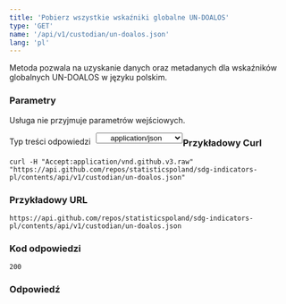 ```yaml
---
title: 'Pobierz wszystkie wskaźniki globalne UN-DOALOS'
type: 'GET'
name: '/api/v1/custodian/un-doalos.json'
lang: 'pl'
---
```


Metoda pozwala na uzyskanie danych oraz metadanych dla wskaźników globalnych UN-DOALOS w języku polskim.

### Parametry

<p>Usługa nie przyjmuje parametrów wejściowych.</p>

<p style='float:left;margin-top: 7px;'>Typ treści odpowiedzi</p>
<select style='float:left;padding: 0px 15px;width: 155px;margin-left: 10px;text-align-last: center;'>
  <option>application/json</option>
</select>

<div id='example1'>

<h3 id="przykładowy-curl">Przykładowy Curl</h3>

<p><code class="highlighter-rouge">curl -H "Accept:application/vnd.github.v3.raw" "https://api.github.com/repos/statisticspoland/sdg-indicators-pl/contents/api/v1/custodian/un-doalos.json"</code></p>

<h3 id="przykładowy-url">Przykładowy URL</h3>

<p><code class="highlighter-rouge">https://api.github.com/repos/statisticspoland/sdg-indicators-pl/contents/api/v1/custodian/un-doalos.json</code></p>

<h3 id="przykładowy-kod-odpowiedzi">Kod odpowiedzi</h3>

<p><code class="highlighter-rouge">200</code></p>

<h3 id="przykładowa-odpowiedź">Odpowiedź</h3>

<p><code class="highlighter-rouge" id="show-data-un-doalos">
</code></p>

</div>


<script>

$.getJSON('https://sdg.gov.pl/api/v1/custodian/un-doalos.json', function(data) {
    $('#show-data-un-doalos').html(JSON.stringify(data, null, 2));
});

</script>
